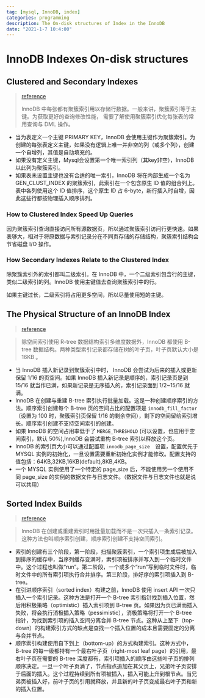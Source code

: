 ```yaml
---
tag: [mysql, InnoDB, index]
categories: programming
description: The On-disk structures of Index in the InnoDB
date: "2021-1-7 10:4:00"
---
```


# InnoDB Indexes On-disk structures

## Clustered and Secondary Indexes

> [reference](https://dev.mysql.com/doc/refman/5.7/en/innodb-index-types.html)
>
> InnoDB 中每张都有聚簇索引用以存储行数据。一般来讲，聚簇索引等于主键。为获取更好的查询修改性能， 需要了解使用聚簇索引优化每张表的常用查询与 DML 操作。

- 当为表定义一个主键 PRIMARY KEY，InnoDB 会使用主键作为聚簇索引。为创建的每张表定义主键，如果没有逻辑上唯一并非空的列（或多个列），创建一个自增列，其值是自动填充的。
- 如果没有定义主键，Mysql会设置第一个唯一索引列（其key非空），InnoDB 以此列为聚簇索引。
- 如果表未设置主键也没有合适的唯一索引，InnoDB 将在内部生成一个名为 GEN_CLUST_INDEX 的聚簇索引，此索引在一个包含原生 ID 值的组合列上。表中各列使用这个 ID 值排序，这个原生 ID 占 6-byte，新行插入时自增，因此这些行都按物理插入顺序排列。

### How to Clustered Index Speed Up Queries

因为聚簇索引查询直接访问所有源数据页，所以通过聚簇索引访问行更快速。如果表够大，相对于将原数据与索引记录分在不同页存储的存储结构，聚簇索引结构会节省磁盘 I/O 操作。

### How Secondary Indexes Relate to the Clustered Index

除聚簇索引外的索引都叫二级索引。在 InnoDB 中，一个二级索引包含行的主键，类似二级索引的列。InnoDB 使用主键值去查询聚簇索引中的行。

如果主键过长，二级索引将占用更多空间，所以尽量使用短的主键。

## The Physical Structure of an InnoDB Index

> [reference](https://dev.mysql.com/doc/refman/5.7/en/innodb-physical-structure.html)

> 除空间索引使用 R-tree 数据结构索引多维度数据外，InnoDB 都使用 B-tree 数据结构。两种类型索引记录都存储在树的叶子页，叶子页默认大小是 16KB 。

- 当 InnoDB 插入新记录到聚簇索引中时， InnoDB 会尝试为后来的插入或更新保留 1/16 的页空间。如果 InnoDB 插入新记录是顺序的，索引记录页是到 15/16 就当作已满，如果新记录是无序插入的，索引记录面到 1/2~15/16 就满。
- InnoDB 在创建与重建 B-tree 索引执行批量加载。这是一种创建顺序索引的方法。顺序索引创建每个 B-tree 页的空间占比的配置项是 `innodb_fill_factor` （设置为 100 时，聚簇索引页保留 1/16 的剩余空间），剩下的空间留给索引增长。顺序索引创建不支持空间索引的创建。
- 如果 InnoDB 的空间占用率低于了 `MERGE_THRESHOLD` (可以设置，也应用于空间索引，默认 50%),InnoDB 会尝试重构 B-tree 索引以释放这个页。
- InnoDB 的索引页大小可以通过配置项 `innodb_page_size`　设置，配置优先于 MYSQL 实例的初始化，一旦设置需要重新初始化实例才能修改。配置支持的值包括：64KB,32KB,16KB(default),8KB,4KB。
- 一个 MYSQL 实例使用了一个特定的 page_size 后，不能使用另一个使用不同 page_size 的实例的数据文件与日志文件。（数据文件与日志文件也就是说可以共用）

## Sorted Index Builds

> [reference](https://dev.mysql.com/doc/refman/5.7/en/sorted-index-builds.html)

> InnoDB 在创建或重建索引时用批量加载而不是一次只插入一条索引记录。这种方法也叫顺序索引创建，顺序索引创建不支持空间索引。

- 索引的创建有三个阶段，第一阶段，扫描聚簇索引，一个索引项生成后被加入到排序的缓存中，当序列缓存变满时，索引项被排序并写入到一个临时文件中。这个过程也叫做“run”。第二阶段，一个或多个“run”写到临时文件时，临时文件中的所有索引项执行合并排序。第三阶段，排好序的索引项插入到 B-tree。
- 在引进顺序索引（sorted index）构建之前，InnoDB 使用 insert API 一次只插入一个索引记录。这种方法是打开一个 B-tree 索引指针找到插入位置，然后用积极策略（optimistic）插入索引项到 B-tree 页。如果因为页已满而插入失败，将会执行消极插入策略（pessimistic），消极策略将打开一个 B-tree 指针，为找到索引项的插入空间分离合并 B-tree 节点。这种从上至下（top-down）的构建索引方式的缺点是查找一个插入位置的成本且需要固定的分离与合并节点。
- 顺序索引构建使用自下到上（bottom-up）的方式构建索引。这种方式中， B-tree 的每一级都持有一个最右叶子页（right-most leaf page）的引用，最右叶子页在需要的 B-tree 深度都有，索引项插入的顺序由这些叶子页的排列顺序决定。一旦一个叶子页满了，节点指点追加在其父页上，兄弟叶子页安排于后面的插入。这个过程持续到所有项被插入，插入可能上升到根节点。当兄弟页被插入好，前叶子页的引用就释放，并且新的叶子页变成最右叶子页和新的插入位置。
